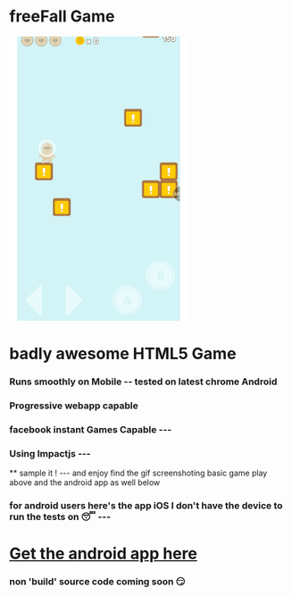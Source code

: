 # freeFall Game
![](demo.gif)
# badly awesome HTML5 Game 
### Runs smoothly on Mobile -- tested on latest chrome Android
### Progressive webapp capable
### facebook instant Games Capable ---
### Using Impactjs ---

** sample it ! --- and enjoy
find the gif screenshoting basic game play above and the android app as well below

### for android users here's the app iOS I don't have the device to run the tests on 😴 ---
# [Get the android app here](https://build.phonegap.com/apps/3653074/share)
### non 'build' source code coming soon 😏
